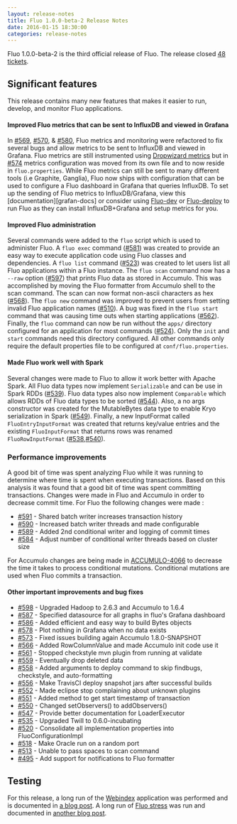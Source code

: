 ```yaml
---
layout: release-notes
title: Fluo 1.0.0-beta-2 Release Notes
date: 2016-01-15 18:30:00
categories: release-notes
---
```


Fluo 1.0.0-beta-2 is the third official release of Fluo.  The release closed [48 tickets][tickets].

## Significant features

This release contains many new features that makes it easier to run, develop, and monitor Fluo applications.

#### Improved Fluo metrics that can be sent to InfluxDB and viewed in Grafana

In [#569][569], [#570][570], & [#580][580], Fluo metrics and monitoring were refactored to fix several
bugs and allow metrics to be sent to InfluxDB and viewed in Grafana.  Fluo metrics are still instrumented
using [Dropwizard metrics][dropwizard] but in [#574][574] metrics configuration was moved from its own
file and to now reside in `fluo.properties`.  While Fluo metrics can still be sent to many different
tools (i.e Graphite, Ganglia), Fluo now ships with configuration that can be used to configure a Fluo
dashboard in Grafana that queries InfluxDB.  To set up the sending of Fluo metrics to InfluxDB/Grafana,
view this [documentation][grafan-docs] or consider using [Fluo-dev][fluo-dev] or [Fluo-deploy][fluo-deploy]
to run Fluo as they can install InfluxDB+Grafana and setup metrics for you.

#### Improved Fluo administration

Several commands were added to the `fluo` script which is used to administer Fluo.  A `fluo exec` command
([#581][581]) was created to provide an easy way to execute application code using Fluo classes and dependencies.
A `fluo list` command ([#523][523]) was created to let users list all Fluo applications within a Fluo instance.
The `fluo scan` command now has a `--raw` option ([#597][597]) that prints Fluo data as stored in Accumulo. This
was accomplished by moving the Fluo formatter from Accumulo shell to the scan command.  The scan can now format non-ascii characters as hex ([#568][568]).  The `fluo new` command
was improved to prevent users from setting invalid Fluo application names ([#510][510]).  A bug was fixed in the
`fluo start` command that was causing time outs when starting applications ([#562][562]).  Finally, the `fluo`
command can now be run without the `apps/` directory configured for an application for most commands ([#524][524]).
Only the `init` and `start` commands need this directory configured.  All other commands only require the default
properties file to be configured at `conf/fluo.properties`.

#### Made Fluo work well with Spark

Several changes were made to Fluo to allow it work better with Apache Spark.  All Fluo data types now implement `Serializable`
and can be use in Spark RDDs ([#539][539]).  Fluo data types also now implement `Comparable` which allows RDDs of Fluo data types
to be sorted ([#544][544]).  Also, a no args constructor was created for the MutableBytes data type to enable Kryo serialization
in Spark ([#549][549]).  Finally, a new InputFormat called `FluoEntryInputFormat` was created that returns key/value entries and
the existing `FluoInputFormat` that returns rows was renamed `FluoRowInputFormat` ([#538][538],[#540][540]).

### Performance improvements

A good bit of time was spent analyzing Fluo while it was running to determine
where time is spent when executing transactions.   Based on this analysis it
was found that a good bit of time was spent committing transactions.  Changes
were made in Fluo and Accumulo in order to decrease commit time.  For Fluo the
following changes were made :

* [#591][591] - Shared batch writer increases transaction history
* [#590][590] - Increased batch writer threads and made configurable
* [#589][589] - Added 2nd conditional writer and logging of commit times
* [#584][584] - Adjust number of conditional writer threads based on cluster size

For Accumulo changes are being made in [ACCUMULO-4066] to decrease the time it
takes to process conditional mutations.  Conditional mutations are used when
Fluo commits a transaction.

#### Other important improvements and bug fixes

* [#598][598] - Upgraded Hadoop to 2.6.3 and Accumulo to 1.6.4
* [#587][587] - Specified datasource for all graphs in fluo's Grafana dashboard
* [#586][586] - Added efficient and easy way to build Bytes objects
* [#578][578] - Plot nothing in Grafana when no data exists
* [#573][573] - Fixed issues building again Accumulo 1.8.0-SNAPSHOT
* [#566][566] - Added RowColumnValue and made Accumulo init code use it
* [#561][561] - Stopped checkstyle mvn plugin from running at validate
* [#559][559] - Eventually drop deleted data
* [#558][558] - Added arguments to deploy command to skip findbugs, checkstyle, and auto-formatting
* [#556][556] - Make TravisCI deploy snapshot jars after successful builds
* [#552][552] - Made eclipse stop complaining about unknown plugins
* [#551][551] - Added method to get start timestamp of transaction
* [#550][550] - Changed setObservers() to addObservers()
* [#547][547] - Provide better documentation for LoaderExecutor
* [#535][535] - Upgraded Twill to 0.6.0-incubating
* [#520][520] - Consolidate all implementation properties into FluoConfigurationImpl
* [#518][518] - Make Oracle run on a random port
* [#513][513] - Unable to pass spaces to scan command
* [#495][495] - Add support for notifications to Fluo formatter

## Testing

For this release, a long run of the [Webindex][webindex] application was performed and is documented in
[a blog post][webindex-post].  A long run of [Fluo stress][fluo-stress] was run and documented in 
[another blog post][stress-post].

[ACCUMULO-4066]: https://issues.apache.org/jira/browse/ACCUMULO-4066
[tickets]: https://github.com/fluo-io/fluo/issues?q=milestone%3A1.0.0-beta-2+is%3Aclosed
[fluo-dev]: https://github.com/fluo-io/fluo-dev
[fluo-deploy]: https://github.com/fluo-io/fluo-deploy
[fluo-stress]: https://github.com/fluo-io/fluo-stress
[dropwizard]: https://dropwizard.github.io/metrics/3.1.0/
[metrics]: https://github.com/fluo-io/fluo/blob/1.0.0-beta-1/docs/metrics.md
[webindex]: https://github.com/fluo-io/webindex
[stress-post]: /beta-2-pre-release-stress-test/
[webindex-post]: /2016-01-11-webindex-long-run/
[598]: https://github.com/fluo-io/fluo/pull/598
[597]: https://github.com/fluo-io/fluo/issues/597
[591]: https://github.com/fluo-io/fluo/issues/591
[590]: https://github.com/fluo-io/fluo/pull/590
[589]: https://github.com/fluo-io/fluo/pull/589
[587]: https://github.com/fluo-io/fluo/pull/587
[586]: https://github.com/fluo-io/fluo/pull/586
[584]: https://github.com/fluo-io/fluo/pull/584
[581]: https://github.com/fluo-io/fluo/pull/581
[580]: https://github.com/fluo-io/fluo/issues/580
[578]: https://github.com/fluo-io/fluo/pull/578
[574]: https://github.com/fluo-io/fluo/issues/574
[573]: https://github.com/fluo-io/fluo/pull/573
[570]: https://github.com/fluo-io/fluo/issues/570
[569]: https://github.com/fluo-io/fluo/issues/569
[568]: https://github.com/fluo-io/fluo/issues/568
[566]: https://github.com/fluo-io/fluo/pull/566
[562]: https://github.com/fluo-io/fluo/issues/562
[561]: https://github.com/fluo-io/fluo/pull/561
[559]: https://github.com/fluo-io/fluo/issues/559
[558]: https://github.com/fluo-io/fluo/pull/558
[556]: https://github.com/fluo-io/fluo/issues/556
[552]: https://github.com/fluo-io/fluo/pull/552
[551]: https://github.com/fluo-io/fluo/pull/551
[550]: https://github.com/fluo-io/fluo/pull/550
[549]: https://github.com/fluo-io/fluo/pull/549
[547]: https://github.com/fluo-io/fluo/issues/547
[544]: https://github.com/fluo-io/fluo/issues/544
[540]: https://github.com/fluo-io/fluo/issues/540
[539]: https://github.com/fluo-io/fluo/issues/539
[538]: https://github.com/fluo-io/fluo/issues/538
[535]: https://github.com/fluo-io/fluo/pull/535
[524]: https://github.com/fluo-io/fluo/issues/524
[523]: https://github.com/fluo-io/fluo/issues/523
[520]: https://github.com/fluo-io/fluo/issues/520
[518]: https://github.com/fluo-io/fluo/issues/518
[513]: https://github.com/fluo-io/fluo/issues/513
[510]: https://github.com/fluo-io/fluo/issues/510
[495]: https://github.com/fluo-io/fluo/issues/495
[20]: https://github.com/fluo-io/fluo/issues/20
